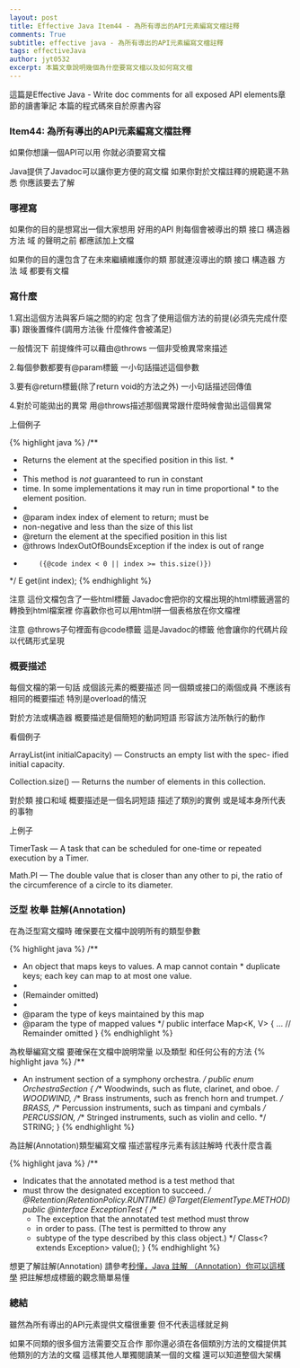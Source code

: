 ```yaml
---
layout: post
title: Effective Java Item44 - 為所有導出的API元素編寫文檔註釋
comments: True 
subtitle: effective java - 為所有導出的API元素編寫文檔註釋
tags: effectiveJava
author: jyt0532
excerpt: 本篇文章說明幾個為什麼要寫文檔以及如何寫文檔
---
```


這篇是Effective Java - Write doc comments for all exposed API elements章節的讀書筆記 本篇的程式碼來自於原書內容


### Item44: 為所有導出的API元素編寫文檔註釋

如果你想讓一個API可以用 你就必須要寫文檔

Java提供了Javadoc可以讓你更方便的寫文檔 如果你對於文檔註釋的規範還不熟悉 你應該要去了解

### 哪裡寫

如果你的目的是想寫出一個大家想用 好用的API 則每個會被導出的類 接口 構造器  方法 域 的聲明之前 都應該加上文檔

如果你的目的還包含了在未來繼續維護你的類 那就連沒導出的類 接口 構造器  方法 域 都要有文檔

### 寫什麼

1.寫出這個方法與客戶端之間的約定 包含了使用這個方法的前提(必須先完成什麼事) 跟後置條件(調用方法後 什麼條件會被滿足)

一般情況下 前提條件可以藉由@throws 一個非受檢異常來描述

2.每個參數都要有@param標籤 一小句話描述這個參數

3.要有@return標籤(除了return void的方法之外) 一小句話描述回傳值

4.對於可能拋出的異常 用@throws描述那個異常跟什麼時候會拋出這個異常

上個例子


{% highlight java %}
/**
 * Returns the element at the specified position in this list. *
 * 
 * This method is <i>not</i> guaranteed to run in constant
 * time. In some implementations it may run in time proportional * to the element position.
 *
 * @param index index of element to return; must be
 * non-negative and less than the size of this list
 * @return the element at the specified position in this list
 * @throws IndexOutOfBoundsException if the index is out of range
 *         ({@code index < 0 || index >= this.size()})
 */
E get(int index);
{% endhighlight %}

注意 這份文檔包含了一些html標籤 Javadoc會把你的文檔出現的html標籤適當的轉換到html檔案裡 你喜歡你也可以用html拼一個表格放在你文檔裡

注意 @throws子句裡面有@code標籤 這是Javadoc的標籤 他會讓你的代碼片段以代碼形式呈現


### 概要描述

每個文檔的第一句話 成個該元素的概要描述 同一個類或接口的兩個成員 不應該有相同的概要描述 特別是overload的情況

對於方法或構造器 概要描述是個簡短的動詞短語 形容該方法所執行的動作

看個例子 

ArrayList(int initialCapacity) — Constructs an empty list with the spec- ified initial capacity.

Collection.size() — Returns the number of elements in this collection.

對於類 接口和域 概要描述是一個名詞短語 描述了類別的實例 或是域本身所代表的事物

上例子
 
TimerTask — A task that can be scheduled for one-time or repeated execution by a Timer.

Math.PI — The double value that is closer than any other to pi, the ratio of the circumference of a circle to its diameter.


### 泛型 枚舉 註解(Annotation)

在為泛型寫文檔時 確保要在文檔中說明所有的類型參數

{% highlight java %}
/**
 * An object that maps keys to values. A map cannot contain * duplicate keys; each key can map to at most one value.
 *
 * (Remainder omitted)
 *
 * @param <K> the type of keys maintained by this map
 * @param <V> the type of mapped values
 */
public interface Map<K, V> { ... // Remainder omitted
}
{% endhighlight %} 

為枚舉編寫文檔 要確保在文檔中說明常量 以及類型 和任何公有的方法
{% highlight java %}
/**
 * An instrument section of a symphony orchestra.
 */
public enum OrchestraSection {
   /** Woodwinds, such as flute, clarinet, and oboe. */
   WOODWIND,
   /** Brass instruments, such as french horn and trumpet. */
   BRASS,
   /** Percussion instruments, such as timpani and cymbals */
   PERCUSSION,
   /** Stringed instruments, such as violin and cello. */
   STRING;
}
{% endhighlight %} 

為註解(Annotation)類型編寫文檔 描述當程序元素有該註解時 代表什麼含義

{% highlight java %}
/**
 * Indicates that the annotated method is a test method that
 * must throw the designated exception to succeed.
 */
@Retention(RetentionPolicy.RUNTIME)
@Target(ElementType.METHOD)
public @interface ExceptionTest {
   /**
    * The exception that the annotated test method must throw
    * in order to pass. (The test is permitted to throw any
    * subtype of the type described by this class object.)
    */
   Class<? extends Exception> value();
}
{% endhighlight %} 

想更了解註解(Annotation) 請參考[秒懂，Java 註解 （Annotation）你可以這樣學](https://blog.csdn.net/briblue/article/details/73824058) 把註解想成標籤的觀念簡單易懂

### 總結

雖然為所有導出的API元素提供文檔很重要 但不代表這樣就足夠 

如果不同類的很多個方法需要交互合作 那你還必須在各個類別方法的文檔提供其他類別的方法的文檔 這樣其他人單獨閱讀某一個的文檔 還可以知道整個大架構







